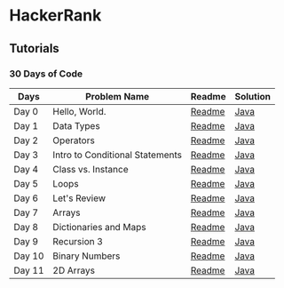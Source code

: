 # HackerRank
## Tutorials

### 30 Days of Code
|Days   |  Problem Name	 | Readme	  | Solution  |
|---|---|---|---|
|Day 0|Hello, World.|[Readme](https://www.hackerrank.com/rest/contests/master/challenges/30-hello-world/download_pdf?language=English) | [Java](https://github.com/elektroyazilim/HackerRank/blob/main/daysofcode/Day0HelloWorld.java)  |  
|Day 1|Data Types	  |[Readme](https://www.hackerrank.com/rest/contests/master/challenges/30-data-types/download_pdf?language=English) | [Java](https://github.com/elektroyazilim/HackerRank/blob/main/daysofcode/Day1DataTypes.java)  | 
|Day 2|Operators		|[Readme](https://www.hackerrank.com/rest/contests/master/challenges/30-operators/download_pdf?language=English)|[Java](https://github.com/elektroyazilim/HackerRank/blob/main/daysofcode/Day2Operators.java)|
|Day 3|Intro to Conditional Statements | [Readme](https://www.hackerrank.com/rest/contests/master/challenges/30-conditional-statements/download_pdf?language=English)| [Java](https://github.com/elektroyazilim/HackerRank/blob/main/daysofcode/Day3IntroToConditionalStatements.java)|
|Day 4|Class vs. Instance |[Readme](https://www.hackerrank.com/rest/contests/master/challenges/30-class-vs-instance/download_pdf?language=English)|[Java](https://github.com/elektroyazilim/HackerRank/blob/main/daysofcode/Day4ClassvsInstance.java)|
|Day 5|Loops | [Readme](https://www.hackerrank.com/rest/contests/master/challenges/30-loops/download_pdf?language=English)| [Java](https://github.com/elektroyazilim/HackerRank/blob/main/daysofcode/Day5Loops.java)|
|Day 6|Let's Review|[Readme](https://www.hackerrank.com/rest/contests/master/challenges/30-review-loop/download_pdf?language=English)|[Java](https://github.com/elektroyazilim/HackerRank/blob/main/daysofcode/Day6LetsReview.java)|
|Day 7| Arrays|[Readme](https://www.hackerrank.com/rest/contests/master/challenges/30-arrays/download_pdf?language=English)|[Java](https://github.com/elektroyazilim/HackerRank/blob/main/daysofcode/Day7Arrays.java)|
|Day 8| Dictionaries and Maps |[Readme](https://www.hackerrank.com/rest/contests/master/challenges/30-dictionaries-and-maps/download_pdf?language=English)|[Java](https://github.com/elektroyazilim/HackerRank/blob/main/daysofcode/Day8DictionariesandMaps.java)|
|Day 9| Recursion 3|[Readme](https://www.hackerrank.com/rest/contests/master/challenges/30-recursion/download_pdf?language=English)|[Java](https://github.com/elektroyazilim/HackerRank/blob/main/daysofcode/Day9Recursion3.java)|
|Day 10| Binary Numbers |[Readme](https://www.hackerrank.com/rest/contests/master/challenges/30-binary-numbers/download_pdf?language=English)|[Java](https://github.com/elektroyazilim/HackerRank/blob/main/daysofcode/Day10BinaryNumbers.java)|
|Day 11| 2D Arrays| [Readme](https://www.hackerrank.com/rest/contests/master/challenges/30-2d-arrays/download_pdf?language=English)|[Java](https://github.com/elektroyazilim/HackerRank/blob/main/daysofcode/Day11_2DArrays.java)|


